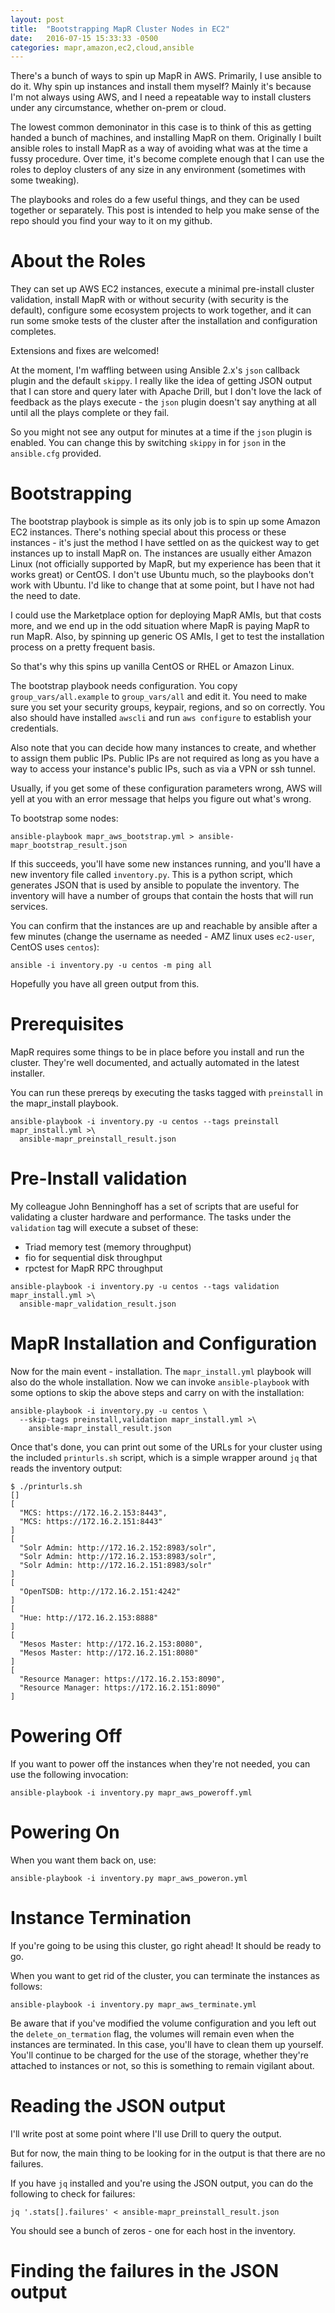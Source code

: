 ```yaml
---
layout: post
title:  "Bootstrapping MapR Cluster Nodes in EC2"
date:   2016-07-15 15:33:33 -0500
categories: mapr,amazon,ec2,cloud,ansible
---
```


There's a bunch of ways to spin up MapR in AWS. Primarily, I use ansible to do it.
Why spin up instances and install them myself? Mainly it's because I'm not always
 using AWS, and I need a repeatable way to install clusters under any circumstance,
 whether on-prem or cloud.

The lowest common demoninator in this case is to think of this as getting handed
a bunch of machines, and installing MapR on them. Originally I built ansible
roles to install MapR as a way of avoiding what was at the time a fussy procedure.
Over time, it's become complete enough that I can use the roles to deploy clusters
of any size in any environment (sometimes with some tweaking).

The playbooks and roles do a few useful things, and they can be used together or separately. This post is intended to help you make sense of the repo should you
find your way to it on my github.

# About the Roles

They can set up AWS EC2 instances, execute a minimal pre-install cluster validation,
install MapR with or without security (with security is the default), configure
some ecosystem projects to work together, and it can run some smoke tests of the
cluster after the installation and configuration completes.

Extensions and fixes are welcomed!

At the moment, I'm waffling between using Ansible 2.x's `json` callback plugin
and the default `skippy`. I really like the idea of getting JSON output that I
can store and query later with Apache Drill, but I don't love the lack of feedback
as the plays execute - the `json` plugin doesn't say anything at all until all the
plays complete or they fail.

So you might not see any output for minutes at a time if the `json` plugin is
enabled.  You can change this by switching `skippy` in for `json` in the
`ansible.cfg` provided.

# Bootstrapping

The bootstrap playbook is simple as its only job is to spin up some Amazon EC2
instances. There's nothing special about this process or these instances - it's
just the method I have settled on as the quickest way to get instances up to
install MapR on. The instances are usually either Amazon Linux (not officially
supported by MapR, but my experience has been that it works great) or CentOS.
I don't use Ubuntu much, so the playbooks don't work with Ubuntu. I'd like to
change that at some point, but I have not had the need to date.

I could use the Marketplace option for deploying MapR AMIs, but that costs more,
 and we end up in the odd situation where MapR is paying MapR to run MapR. Also,
by spinning up generic OS AMIs, I get to test the installation process on a
pretty frequent basis.

So that's why this spins up vanilla CentOS or RHEL or Amazon Linux.

The bootstrap playbook needs configuration. You copy `group_vars/all.example` to
`group_vars/all` and edit it. You need to make sure you set your security groups,
keypair, regions, and so on correctly. You also should have installed `awscli` and
run `aws configure` to establish your credentials.

Also note that you can decide how many instances to create, and whether to assign
them public IPs. Public IPs are not required as long as you have a way to access
your instance's public IPs, such as via a VPN or ssh tunnel.

Usually, if you get some of these configuration parameters wrong, AWS will yell
at you with an error message that helps you figure out what's wrong.

To bootstrap some nodes:

```
ansible-playbook mapr_aws_bootstrap.yml > ansible-mapr_bootstrap_result.json
```

If this succeeds, you'll have some new instances running, and you'll have a new
inventory file called `inventory.py`. This is a python script, which generates
JSON that is used by ansible to populate the inventory. The inventory will have
a number of groups that contain the hosts that will run services.

You can confirm that the instances are up and reachable by ansible after a few
minutes (change the username as needed - AMZ linux uses `ec2-user`, CentOS uses
`centos`):

```
ansible -i inventory.py -u centos -m ping all
```

Hopefully you have all green output from this.

# Prerequisites

MapR requires some things to be in place before you install and run the cluster.
They're well documented, and actually automated in the latest installer.

You can run these prereqs by executing the tasks tagged with `preinstall` in the
mapr_install playbook.

```
ansible-playbook -i inventory.py -u centos --tags preinstall mapr_install.yml >\
  ansible-mapr_preinstall_result.json
```

# Pre-Install validation

My colleague John Benninghoff has a set of scripts that are useful for validating
a cluster hardware and performance. The tasks under the `validation` tag will
execute a subset of these:

- Triad memory test (memory throughput)
- fio for sequential disk throughput
- rpctest for MapR RPC throughput

```
ansible-playbook -i inventory.py -u centos --tags validation mapr_install.yml >\
  ansible-mapr_validation_result.json
```

# MapR Installation and Configuration

Now for the main event - installation. The `mapr_install.yml` playbook will also
do the whole installation. Now we can invoke `ansible-playbook` with some options
to skip the above steps and carry on with the installation:

```
ansible-playbook -i inventory.py -u centos \
  --skip-tags preinstall,validation mapr_install.yml >\
    ansible-mapr_install_result.json
```

Once that's done, you can print out some of the URLs for your cluster using the
included `printurls.sh` script, which is a simple wrapper around `jq` that reads
the inventory output:

```
$ ./printurls.sh
[]
[
  "MCS: https://172.16.2.153:8443",
  "MCS: https://172.16.2.151:8443"
]
[
  "Solr Admin: http://172.16.2.152:8983/solr",
  "Solr Admin: http://172.16.2.153:8983/solr",
  "Solr Admin: http://172.16.2.151:8983/solr"
]
[
  "OpenTSDB: http://172.16.2.151:4242"
]
[
  "Hue: http://172.16.2.153:8888"
]
[
  "Mesos Master: http://172.16.2.153:8080",
  "Mesos Master: http://172.16.2.151:8080"
]
[
  "Resource Manager: https://172.16.2.153:8090",
  "Resource Manager: https://172.16.2.151:8090"
]
```

# Powering Off

If you want to power off the instances when they're not needed, you can use the
following invocation:

```
ansible-playbook -i inventory.py mapr_aws_poweroff.yml
```

# Powering On

When you want them back on, use:

```
ansible-playbook -i inventory.py mapr_aws_poweron.yml
```

# Instance Termination

If you're going to be using this cluster, go right ahead! It should be ready to go.

When you want to get rid of the cluster, you can terminate the instances as follows:

```
ansible-playbook -i inventory.py mapr_aws_terminate.yml
```

Be aware that if you've modified the volume configuration and you left out the
`delete_on_termation` flag, the volumes will remain even when the instances
are terminated. In this case, you'll have to clean them up yourself. You'll continue
to be charged for the use of the storage, whether they're attached to instances
or not, so this is something to remain vigilant about.

# Reading the JSON output

I'll write post at some point where I'll use Drill to query the output.

But for now, the main thing to be looking for in the output is that there are no
 failures.

If you have `jq` installed and you're using the JSON output, you can do the
following to check for failures:

```
jq '.stats[].failures' < ansible-mapr_preinstall_result.json
```

You should see a bunch of zeros - one for each host in the inventory.

# Finding the failures in the JSON output
